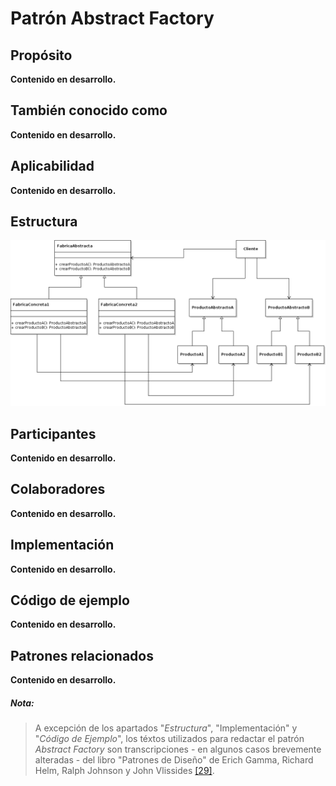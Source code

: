 # Patrón Abstract Factory

## Propósito

**Contenido en desarrollo.**

## También conocido como

**Contenido en desarrollo.**

## Aplicabilidad

**Contenido en desarrollo.**

## Estructura

![](/assets/uml/abstractfactory.png)

## Participantes

**Contenido en desarrollo.**

## Colaboradores

**Contenido en desarrollo.**

## Implementación

**Contenido en desarrollo.**

## Código de ejemplo

**Contenido en desarrollo.**

## Patrones relacionados

**Contenido en desarrollo.**

##### Nota:
> A excepción de los apartados "_Estructura_", "Implementación" y "_Código de Ejemplo_", los téxtos utilizados para redactar el patrón _Abstract Factory_ son transcripciones - en algunos casos brevemente alteradas - del libro "Patrones de Diseño" de Erich Gamma, Richard Helm, Ralph Johnson y John Vlissides [\[29\]](/recursos.md).
